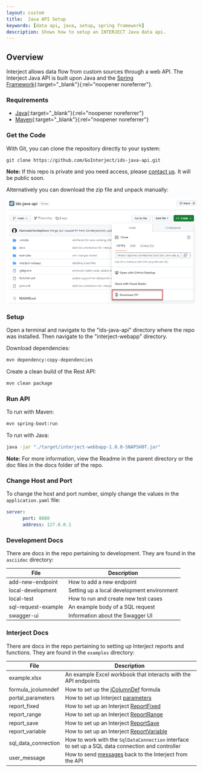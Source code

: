 ```yaml
---
layout: custom
title:  Java API Setup
keywords: [data api, java, setup, spring framework]
description: Shows how to setup an INTERJECT Java data api.
---
```


## Overview

Interject allows data flow from custom sources through a web API. The Interject Java API is built upon Java and the [Spring Framework](https://spring.io/projects/spring-framework){:target="_blank"}{:rel="noopener noreferrer"}.

### Requirements

* [Java](https://www.oracle.com/java/technologies/downloads/){:target="_blank"}{:rel="noopener noreferrer"}
* [Maven](https://maven.apache.org/download.cgi){:target="_blank"}{:rel="noopener noreferrer"}

###  Get the Code

With Git, you can clone the repository directly to your system:

```git
git clone https://github.com/GoInterject/ids-java-api.git
```

**Note:** If this repo is private and you need access, please [contact us](mailto:help@gointerject.com). It will be public soon.

Alternatively you can download the zip file and unpack manually:

![](/images/API/JavaDownloadZip.png)
<br>

### Setup

Open a terminal and navigate to the "ids-java-api" directory where the repo was installed. Then navigate to the "interject-webapp" directory.

Download dependencies:

```bash
mvn dependency:copy-dependencies
```

Create a clean build of the Rest API:

```bash
mvn clean package
```

### Run API

To run with Maven:

```bash
mvn spring-boot:run
```

To run with Java:

```bash
java -jar "./target/interject-webbapp-1.0.0-SNAPSHOT.jar"
```

**Note:** For more information, view the Readme in the parent directory or the doc files in the docs folder of the repo.

### Change Host and Port

To change the host and port number, simply change the values in the `application.yaml` file:

```yaml
server:
      port: 8080
      address: 127.0.0.1
```

### Development Docs

There are docs in the repo pertaining to development. They are found in the `asciidoc` directory:

| File | Description |
|---|---|
| add-new-endpoint | How to add a new endpoint |
|local-development | Setting up a local development environment |
|local-test | How to run and create new test cases |
| sql-request-example | An example body of a SQL request |
| swagger-ui| Information about the Swagger UI |

### Interject Docs

There are docs in the repo pertaining to setting up Interject reports and functions. They are found in the `examples` directory:

| File | Description |
|---|---|
| example.xlsx | An example Excel workbook that interacts with the API endpoints |
| formula_jcolumndef | How to set up the [jColumnDef](/wIndex/jColumnDef.html) formula |
| portal_parameters | How to set up Interject [parameters](/wPortal/Data-Portals.html#overview-of-parameters) |
| report_fixed | How to set up an Interject [ReportFixed](/wIndex/ReportFixed.html) |
| report_range | How to set up an Interject [ReportRange](/wIndex/ReportRange.html) |
| report_save | How to set up an Interject [ReportSave](/wIndex/ReportSave.html) |
| report_variable | How to set up an Interject [ReportVariable](/wIndex/ReportVariable.html) |
| sql_data_connection | How to work with the `SqlDataConnection` interface to set up a SQL data connection and controller |
| user_message | How to send [messages](/wGetStarted/L-Dev-Error-Handling.html) back to the Interject from the API |
